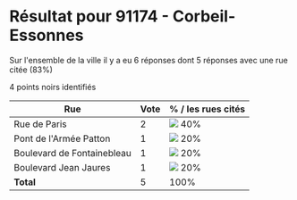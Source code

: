 # Résultat pour 91174 - Corbeil-Essonnes

Sur l'ensemble de la ville il y a eu 6 réponses dont 5 réponses avec une rue citée (83%)

4 points noirs identifiés

| Rue | Vote | % / les rues cités|
|-----|------|-------------------|
| Rue de Paris | 2 | <img src="../../img/bar_40.gif" />&nbsp;40%|
| Pont de l'Armée Patton | 1 | <img src="../../img/bar_20.gif" />&nbsp;20%|
| Boulevard de Fontainebleau | 1 | <img src="../../img/bar_20.gif" />&nbsp;20%|
| Boulevard Jean Jaures | 1 | <img src="../../img/bar_20.gif" />&nbsp;20%|
| **Total** | 5 | 100%|
